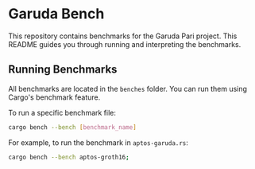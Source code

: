 # Garuda Bench

This repository contains benchmarks for the Garuda Pari project. This README guides you through running and interpreting the benchmarks.

## Running Benchmarks

All benchmarks are located in the `benches` folder. You can run them using Cargo's benchmark feature.

To run a specific benchmark file:

```bash
cargo bench --bench [benchmark_name]
```

For example, to run the benchmark in `aptos-garuda.rs`:

```bash
cargo bench --bench aptos-groth16;
```